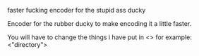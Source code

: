 faster fucking encoder for the stupid ass ducky

Encoder for the rubber ducky to make encoding it a little faster.

You will have to change the things i have put in <> for example: <"directory">
